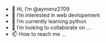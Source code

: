 - 👋 Hi, I’m @aymenz2709
- 👀 I’m interested in web devlopement 
- 🌱 I’m currently learning python
- 💞️ I’m looking to collaborate on ...
- 📫 How to reach me ...

<!---
aymenz2709/aymenz2709 is a ✨ special ✨ repository because its `README.md` (this file) appears on your GitHub profile.
You can click the Preview link to take a look at your changes.
--->

